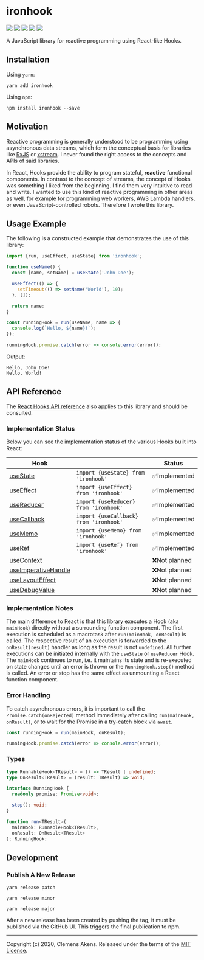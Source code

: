 # ironhook

[![][ci-badge]][ci-link] [![][version-badge]][version-link]
[![][license-badge]][license-link] [![][types-badge]][types-link]
[![][size-badge]][size-link]

[ci-badge]: https://github.com/clebert/ironhook/workflows/CI/badge.svg
[ci-link]: https://github.com/clebert/ironhook
[version-badge]: https://badgen.net/npm/v/ironhook
[version-link]: https://www.npmjs.com/package/ironhook
[license-badge]: https://badgen.net/npm/license/ironhook
[license-link]: https://github.com/clebert/ironhook/blob/master/LICENSE
[types-badge]: https://badgen.net/npm/types/ironhook
[types-link]: https://github.com/clebert/ironhook
[size-badge]: https://badgen.net/bundlephobia/minzip/ironhook
[size-link]: https://bundlephobia.com/result?p=ironhook

A JavaScript library for reactive programming using React-like Hooks.

## Installation

Using `yarn`:

```
yarn add ironhook
```

Using `npm`:

```
npm install ironhook --save
```

## Motivation

Reactive programming is generally understood to be programming using
asynchronous data streams, which form the conceptual basis for libraries like
[RxJS][rxjs] or [xstream][xstream]. I never found the right access to the
concepts and APIs of said libraries.

In React, Hooks provide the ability to program stateful, **reactive** functional
components. In contrast to the concept of streams, the concept of Hooks was
something I liked from the beginning. I find them very intuitive to read and
write. I wanted to use this kind of reactive programming in other areas as well,
for example for programming web workers, AWS Lambda handlers, or even
JavaScript-controlled robots. Therefore I wrote this library.

[rxjs]: https://github.com/ReactiveX/rxjs
[xstream]: https://github.com/staltz/xstream

## Usage Example

The following is a constructed example that demonstrates the use of this
library:

```js
import {run, useEffect, useState} from 'ironhook';

function useName() {
  const [name, setName] = useState('John Doe');

  useEffect(() => {
    setTimeout(() => setName('World'), 10);
  }, []);

  return name;
}

const runningHook = run(useName, name => {
  console.log(`Hello, ${name}!`);
});

runningHook.promise.catch(error => console.error(error));
```

Output:

```
Hello, John Doe!
Hello, World!
```

## API Reference

The [React Hooks API reference](https://reactjs.org/docs/hooks-reference.html)
also applies to this library and should be consulted.

### Implementation Status

Below you can see the implementation status of the various Hooks built into
React:

| Hook                                       |                                        | Status        |
| ------------------------------------------ | -------------------------------------- | ------------- |
| [useState][usestate]                       | `import {useState} from 'ironhook'`    | ✅Implemented |
| [useEffect][useeffect]                     | `import {useEffect} from 'ironhook'`   | ✅Implemented |
| [useReducer][usereducer]                   | `import {useReducer} from 'ironhook'`  | ✅Implemented |
| [useCallback][usecallback]                 | `import {useCallback} from 'ironhook'` | ✅Implemented |
| [useMemo][usememo]                         | `import {useMemo} from 'ironhook'`     | ✅Implemented |
| [useRef][useref]                           | `import {useRef} from 'ironhook'`      | ✅Implemented |
| [useContext][usecontext]                   |                                        | ❌Not planned |
| [useImperativeHandle][useimperativehandle] |                                        | ❌Not planned |
| [useLayoutEffect][uselayouteffect]         |                                        | ❌Not planned |
| [useDebugValue][usedebugvalue]             |                                        | ❌Not planned |

[usestate]: https://reactjs.org/docs/hooks-reference.html#usestate
[useeffect]: https://reactjs.org/docs/hooks-reference.html#useeffect
[usecontext]: https://reactjs.org/docs/hooks-reference.html#usecontext
[usereducer]: https://reactjs.org/docs/hooks-reference.html#usereducer
[usecallback]: https://reactjs.org/docs/hooks-reference.html#usecallback
[usememo]: https://reactjs.org/docs/hooks-reference.html#usememo
[useref]: https://reactjs.org/docs/hooks-reference.html#useref
[useimperativehandle]:
  https://reactjs.org/docs/hooks-reference.html#useimperativehandle
[uselayouteffect]: https://reactjs.org/docs/hooks-reference.html#uselayouteffect
[usedebugvalue]: https://reactjs.org/docs/hooks-reference.html#usedebugvalue

### Implementation Notes

The main difference to React is that this library executes a Hook (aka
`mainHook`) directly without a surrounding function component. The first
execution is scheduled as a macrotask after `run(mainHook, onResult)` is called.
The respective result of an execution is forwarded to the `onResult(result)`
handler as long as the result is not `undefined`. All further executions can be
initiated internally with the `useState` or `useReducer` Hook. The `mainHook`
continues to run, i.e. it maintains its state and is re-executed on state
changes until an error is thrown or the `RunningHook.stop()` method is called.
An error or stop has the same effect as unmounting a React function component.

### Error Handling

To catch asynchronous errors, it is important to call the
`Promise.catch(onRejected)` method immediately after calling
`run(mainHook, onResult)`, or to wait for the Promise in a try-catch block via
`await`.

```js
const runningHook = run(mainHook, onResult);

runningHook.promise.catch(error => console.error(error));
```

### Types

```ts
type RunnableHook<TResult> = () => TResult | undefined;
type OnResult<TResult> = (result: TResult) => void;

interface RunningHook {
  readonly promise: Promise<void>;

  stop(): void;
}

function run<TResult>(
  mainHook: RunnableHook<TResult>,
  onResult: OnResult<TResult>
): RunningHook;
```

## Development

### Publish A New Release

```
yarn release patch
```

```
yarn release minor
```

```
yarn release major
```

After a new release has been created by pushing the tag, it must be published
via the GitHub UI. This triggers the final publication to npm.

---

Copyright (c) 2020, Clemens Akens. Released under the terms of the
[MIT License](https://github.com/clebert/ironhook/blob/master/LICENSE).

